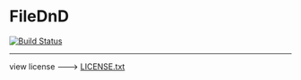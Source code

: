 FileDnD
=========================

[![Build Status](https://travis-ci.org/kashira2339/filednd.svg?branch=master)](https://travis-ci.org/kashira2339/filednd)









---

view license ---> [LICENSE.txt](./LICENSE.txt)
